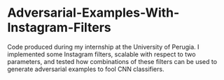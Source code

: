 # Adversarial-Examples-With-Instagram-Filters

Code produced during my internship at the University of Perugia. I implemented some Instagram filters, scalable with respect to two parameters, and tested how combinations of these filters can be used to generate adversarial examples to fool CNN classifiers.
